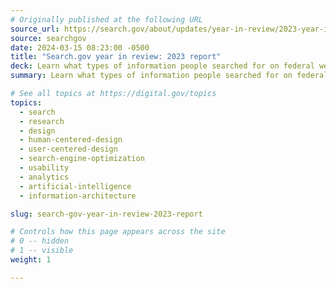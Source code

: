 ```yaml
---
# Originally published at the following URL
source_url: https://search.gov/about/updates/year-in-review/2023-year-in-review/overview.html
source: searchgov
date: 2024-03-15 08:23:00 -0500
title: "Search.gov year in review: 2023 report"
deck: Learn what types of information people searched for on federal websites in 2023, see emerging trends on the horizon for improving customers' search experience, and check out three new updates. The data tab provides insightful summaries for 13 popular topic areas—and lists the public’s top 25 search terms, in their own words, for each.
summary: Learn what types of information people searched for on federal websites in 2023, see emerging trends on the horizon for improving customers' search experience, and check out three new updates. The data tab provides insightful summaries for 13 popular topic areas—and lists the public’s top 25 search terms, in their own words, for each.

# See all topics at https://digital.gov/topics
topics:
  - search
  - research
  - design
  - human-centered-design
  - user-centered-design
  - search-engine-optimization
  - usability
  - analytics
  - artificial-intelligence
  - information-architecture

slug: search-gov-year-in-review-2023-report

# Controls how this page appears across the site
# 0 -- hidden
# 1 -- visible
weight: 1

---
```

